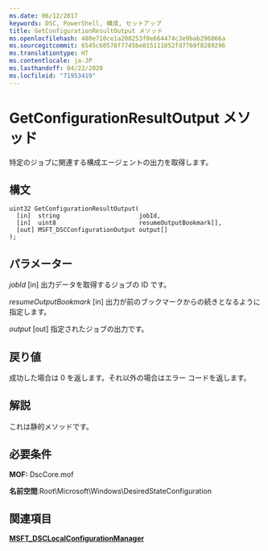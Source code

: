 ```yaml
---
ms.date: 06/12/2017
keywords: DSC, PowerShell, 構成, セットアップ
title: GetConfigurationResultOutput メソッド
ms.openlocfilehash: 480e710ce1a208253f0e664474c3e9bab296066a
ms.sourcegitcommit: 6545c60578f7745be015111052fd7769f8289296
ms.translationtype: HT
ms.contentlocale: ja-JP
ms.lasthandoff: 04/22/2020
ms.locfileid: "71953419"
---
```

# <a name="getconfigurationresultoutput-method"></a>GetConfigurationResultOutput メソッド

特定のジョブに関連する構成エージェントの出力を取得します。

## <a name="syntax"></a>構文

```mof
uint32 GetConfigurationResultOutput(
  [in]  string                      jobId,
  [in]  uint8                       resumeOutputBookmark[],
  [out] MSFT_DSCConfigurationOutput output[]
);
```

## <a name="parameters"></a>パラメーター

*jobId* \[in\] 出力データを取得するジョブの ID です。

*resumeOutputBookmark* \[in\] 出力が前のブックマークからの続きとなるように指定します。

*output* \[out\] 指定されたジョブの出力です。

## <a name="return-value"></a>戻り値

成功した場合は 0 を返します。それ以外の場合はエラー コードを返します。

## <a name="remarks"></a>解説

これは静的メソッドです。

## <a name="requirements"></a>必要条件

**MOF:** DscCore.mof

**名前空間**:Root\Microsoft\Windows\DesiredStateConfiguration

## <a name="see-also"></a>関連項目

[**MSFT_DSCLocalConfigurationManager**](msft-dsclocalconfigurationmanager.md)
